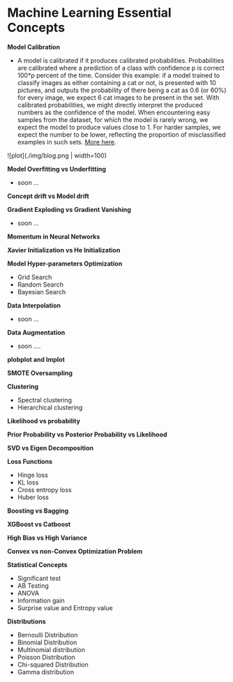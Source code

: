 # Machine Learning Essential Concepts

**Model Calibration**

- A model is calibrated if it produces calibrated probabilities. Probabilities are calibrated where a prediction of a class with confidence p is correct 100*p percent of the time. Consider this example: if a model trained to classify images as either containing a cat or not, is presented with 10 pictures, and outputs the probability of there being a cat as 0.6 (or 60%) for every image, we expect 6 cat images to be present in the set. With calibrated probabilities, we might directly interpret the produced numbers as the confidence of the model. When encountering easy samples from the dataset, for which the model is rarely wrong, we expect the model to produce values close to 1. For harder samples, we expect the number to be lower, reflecting the proportion of misclassified examples in such sets. [More here](https://www.unofficialgoogledatascience.com/2021/04/why-model-calibration-matters-and-how.html).

![plot](./img/blog.png | width=100)

**Model Overfitting vs Underfitting**

 - soon ...

**Concept drift vs Model drift**

**Gradient Exploding vs Gradient Vanishing**

- soon  ...

**Momentum in Neural Networks**

**Xavier Initialization vs He Initialization**

**Model Hyper-parameters Optimization**
 - Grid Search
 - Random Search
 - Bayesian Search


**Data Interpolation**

- soon ...

**Data Augmentation**

- soon ....


**plobplot and lmplot**

**SMOTE Oversampling**

**Clustering**
  - Spectral clustering
  - Hierarchical clustering

**Likelihood vs probability**

**Prior Probability vs Posterior Probability vs Likelihood**

**SVD vs Eigen Decomposition**

**Loss Functions**

  - Hinge loss
  - KL loss
  - Cross entropy loss
  - Huber loss
 
 
 **Boosting vs Bagging**
 
 **XGBoost vs Catboost**
 
 
 **High Bias vs High Variance**
 
 **Convex vs non-Convex Optimization Problem**
 
 **Statistical Concepts**
 
 - Significant test
 - AB Testing
 - ANOVA
 - Information gain
 - Surprise value and Entropy value
 
 **Distributions**
 
  - Bernoulli Distribution
  - Binomial Distribution
  - Multinomial distribution
  - Poisson Distribution
  - Chi-squared Distribution
  - Gamma distribution
  
  
  
 
 
 




